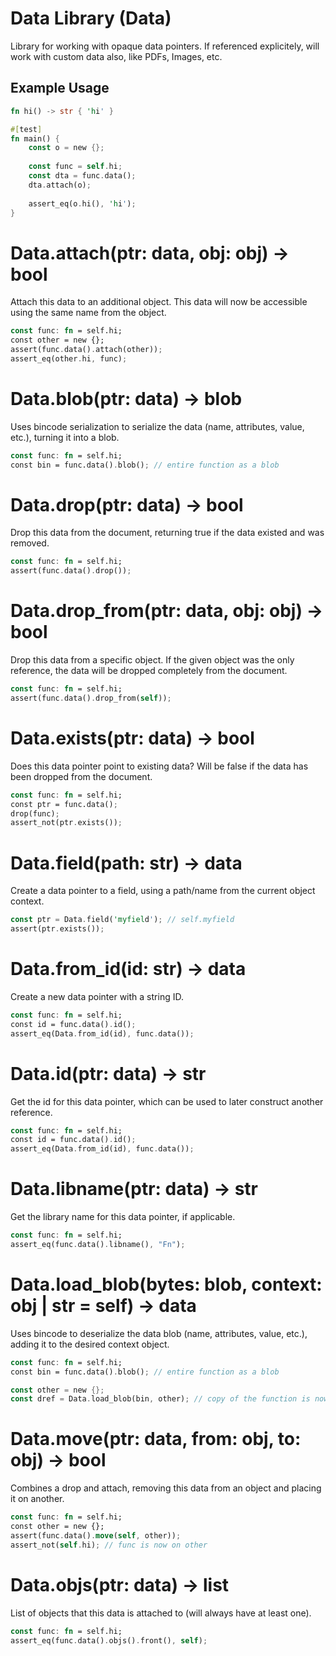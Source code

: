 # Data Library (Data)
Library for working with opaque data pointers. If referenced explicitely, will work with custom data also, like PDFs, Images, etc.

## Example Usage
```rust
fn hi() -> str { 'hi' }

#[test]
fn main() {
    const o = new {};
    
    const func = self.hi;
    const dta = func.data();
    dta.attach(o);
    
    assert_eq(o.hi(), 'hi');
}
```

# Data.attach(ptr: data, obj: obj) -> bool
Attach this data to an additional object. This data will now be accessible using the same name from the object.
```rust
const func: fn = self.hi;
const other = new {};
assert(func.data().attach(other));
assert_eq(other.hi, func);
```

# Data.blob(ptr: data) -> blob
Uses bincode serialization to serialize the data (name, attributes, value, etc.), turning it into a blob.
```rust
const func: fn = self.hi;
const bin = func.data().blob(); // entire function as a blob
```

# Data.drop(ptr: data) -> bool
Drop this data from the document, returning true if the data existed and was removed.
```rust
const func: fn = self.hi;
assert(func.data().drop());
```

# Data.drop_from(ptr: data, obj: obj) -> bool
Drop this data from a specific object. If the given object was the only reference, the data will be dropped completely from the document.
```rust
const func: fn = self.hi;
assert(func.data().drop_from(self));
```

# Data.exists(ptr: data) -> bool
Does this data pointer point to existing data? Will be false if the data has been dropped from the document.
```rust
const func: fn = self.hi;
const ptr = func.data();
drop(func);
assert_not(ptr.exists());
```

# Data.field(path: str) -> data
Create a data pointer to a field, using a path/name from the current object context.
```rust
const ptr = Data.field('myfield'); // self.myfield
assert(ptr.exists());
```

# Data.from_id(id: str) -> data
Create a new data pointer with a string ID.
```rust
const func: fn = self.hi;
const id = func.data().id();
assert_eq(Data.from_id(id), func.data());
```

# Data.id(ptr: data) -> str
Get the id for this data pointer, which can be used to later construct another reference.
```rust
const func: fn = self.hi;
const id = func.data().id();
assert_eq(Data.from_id(id), func.data());
```

# Data.libname(ptr: data) -> str
Get the library name for this data pointer, if applicable.
```rust
const func: fn = self.hi;
assert_eq(func.data().libname(), "Fn");
```

# Data.load_blob(bytes: blob, context: obj | str = self) -> data
Uses bincode to deserialize the data blob (name, attributes, value, etc.), adding it to the desired context object.
```rust
const func: fn = self.hi;
const bin = func.data().blob(); // entire function as a blob

const other = new {};
const dref = Data.load_blob(bin, other); // copy of the function is now on "other"
```

# Data.move(ptr: data, from: obj, to: obj) -> bool
Combines a drop and attach, removing this data from an object and placing it on another.
```rust
const func: fn = self.hi;
const other = new {};
assert(func.data().move(self, other));
assert_not(self.hi); // func is now on other
```

# Data.objs(ptr: data) -> list
List of objects that this data is attached to (will always have at least one).
```rust
const func: fn = self.hi;
assert_eq(func.data().objs().front(), self);
```

